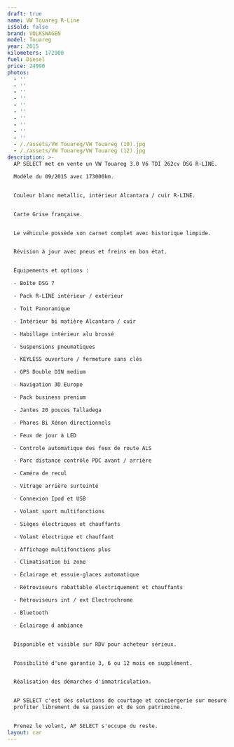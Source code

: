 ```yaml
---
draft: true
name: VW Touareg R-Line
isSold: false
brand: VOLKSWAGEN
model: Touareg
year: 2015
kilometers: 172900
fuel: Diesel
price: 24990
photos:
  - ''
  - ''
  - ''
  - ''
  - ''
  - ''
  - ''
  - ''
  - ''
  - ''
  - /./assets/VW Touareg/VW Touareg (10).jpg
  - /./assets/VW Touareg/VW Touareg (12).jpg
description: >-
  AP SELECT met en vente un VW Touareg 3.0 V6 TDI 262cv DSG R-LINE.

  Modèle du 09/2015 avec 173000km.


  Couleur blanc metallic, intérieur Alcantara / cuir R-LINE.


  Carte Grise française.


  Le véhicule possède son carnet complet avec historique limpide.


  Révision à jour avec pneus et freins en bon état.


  Équipements et options :

  - Boîte DSG 7

  - Pack R-LINE intérieur / extérieur

  - Toit Panoramique

  - Intérieur bi matière Alcantara / cuir

  - Habillage intérieur alu brossé

  - Suspensions pneumatiques

  - KEYLESS ouverture / fermeture sans clés

  - GPS Double DIN medium

  - Navigation 3D Europe

  - Pack business prenium

  - Jantes 20 pouces Talladega

  - Phares Bi Xénon directionnels

  - Feux de jour à LED

  - Controle automatique des feux de route ALS

  - Parc distance contrôle PDC avant / arrière

  - Caméra de recul

  - Vitrage arrière surteinté

  - Connexion Ipod et USB

  - Volant sport multifonctions

  - Sièges électriques et chauffants

  - Volant électrique et chauffant

  - Affichage multifonctions plus

  - Climatisation bi zone

  - Éclairage et essuie-glaces automatique

  - Rétroviseurs rabattable électriquement et chauffants

  - Rétroviseurs int / ext Electrochrome

  - Bluetooth

  - Éclairage d ambiance


  Disponible et visible sur RDV pour acheteur sérieux.


  Possibilité d'une garantie 3, 6 ou 12 mois en supplément.


  Réalisation des démarches d'immatriculation.


  AP SELECT c'est des solutions de courtage et conciergerie sur mesure pour
  profiter librement de sa passion et de son patrimoine.


  Prenez le volant, AP SELECT s'occupe du reste.
layout: car
---
```


